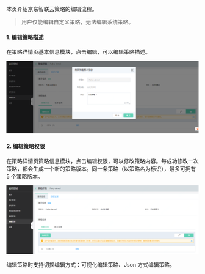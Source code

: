 本页介绍京东智联云策略的编辑流程。

> 用户仅能编辑自定义策略，无法编辑系统策略。

#### 1. 编辑策略描述

在策略详情页基本信息模块，点击编辑，可以编辑策略描述。

![](../../../../../../image/IAM/PolicyNew/edit1.png)


#### 2. 编辑策略权限

在策略详情页策略信息模块，点击编辑权限，可以修改策略内容。每成功修改一次策略，都会生成一个新的策略版本。同一条策略（以策略名为标识），最多可拥有 5 个策略版本。

![](../../../../../../image/IAM/PolicyNew/edit2.png)

编辑策略时支持切换编辑方式：可视化编辑策略、Json 方式编辑策略。
